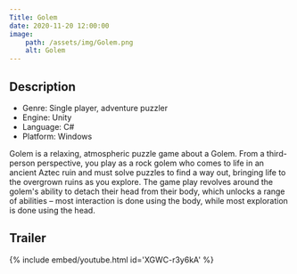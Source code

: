 ```yaml
---
Title: Golem
date: 2020-11-20 12:00:00
image:
    path: /assets/img/Golem.png
    alt: Golem
---
```

## Description
- Genre: Single player, adventure puzzler
- Engine: Unity
- Language: C#
- Platform: Windows

Golem is a relaxing, atmospheric puzzle game about a Golem. From a third-person perspective, you play as a rock golem who comes to life in an ancient Aztec ruin and must solve puzzles to find a way out, bringing life to the overgrown ruins as you explore. The game play revolves around the golem's ability to detach their head from their body, which unlocks a range of abilities – most interaction is done using the body, while most exploration is done using the head.

## Trailer
{% include embed/youtube.html id='XGWC-r3y6kA' %}